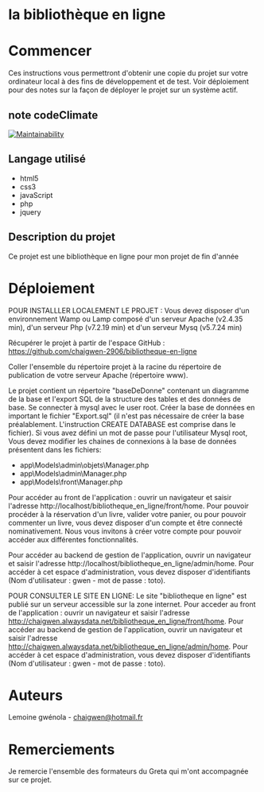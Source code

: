 
# la bibliothèque en ligne 

# Commencer
Ces instructions vous permettront d'obtenir une copie du projet sur votre ordinateur local à des fins de développement et de test. Voir déploiement pour des notes sur la façon de déployer le projet sur un système actif.

## note codeClimate
[![Maintainability](https://api.codeclimate.com/v1/badges/d4cfbe2a4d214b9d2653/maintainability)](https://codeclimate.com/github/chaigwen-2906/bibliotheque-en-ligne/maintainability)


## Langage utilisé
* html5 
* css3
* javaScript
* php
* jquery

## Description du projet
Ce projet est une bibliothèque en ligne pour mon projet de fin d'année

# Déploiement

POUR INSTALLLER LOCALEMENT LE PROJET :
Vous devez disposer d'un environnement Wamp ou Lamp composé d'un serveur Apache (v2.4.35 min), d'un serveur Php (v7.2.19 min) et d'un serveur Mysq (v5.7.24 min)

Récupérer le projet à partir de l'espace GitHub : https://github.com/chaigwen-2906/bibliotheque-en-ligne

Coller l'ensemble du répertoire projet à la racine du répertoire de publication de votre serveur Apache (répertoire www).

Le projet contient un répertoire "baseDeDonne" contenant un diagramme de la base et l'export SQL de la structure des tables et des données de base.
Se connecter à mysql avec le user root. Créer la base de données en important le fichier "Export.sql" (il n'est pas nécessaire de créer la base préalablement. L'instruction CREATE DATABASE est comprise dans le fichier).
Si vous avez défini un mot de passe pour l'utilisateur Mysql root, Vous devez modifier les chaines de connexions à la base de données présentent dans les fichiers:
- app\Models\admin\objets\Manager.php
- app\Models\admin\Manager.php
- app\Models\front\Manager.php

Pour accéder au front de l'application : ouvrir un navigateur et saisir l'adresse http://localhost/bibliotheque_en_ligne/front/home. Pour pouvoir procéder à la réservation d'un livre, valider votre panier, ou pour pouvoir commenter un livre, vous devez disposer d'un compte et être connecté nominativement. Nous vous invitons à créer votre compte pour pouvoir accéder aux différentes fonctionnalités.

Pour accéder au backend de gestion de l'application, ouvrir un navigateur et saisir l'adresse http://localhost/bibliotheque_en_ligne/admin/home. Pour accéder à cet espace d'administration, vous devez disposer d'identifiants (Nom d'utilisateur : gwen - mot de passe : toto).


POUR CONSULTER LE SITE EN LIGNE:
Le site "bibliotheque en ligne" est publié sur un serveur accessible sur la zone internet.
Pour acceder au front de l'application : ouvrir un navigateur et saisir l'adresse http://chaigwen.alwaysdata.net/bibliotheque_en_ligne/front/home.
Pour accéder au backend de gestion de l'application, ouvrir un navigateur et saisir l'adresse http://chaigwen.alwaysdata.net/bibliotheque_en_ligne/admin/home. Pour accéder à cet espace d'administration, vous devez disposer d'identifiants (Nom d'utilisateur : gwen - mot de passe : toto).


# Auteurs
Lemoine gwénola - chaigwen@hotmail.fr

# Remerciements
Je remercie l'ensemble des formateurs du Greta qui m'ont accompagnée sur ce projet.
